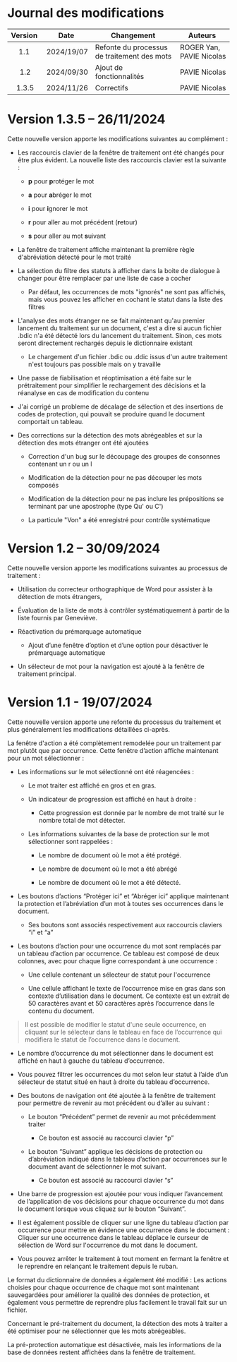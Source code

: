 # Journal des modifications

| **Version**  | **Date**  | **Changement**  | **Auteurs**  |
|:--:|----|----|----|
| 1.1  | 2024/19/07 | Refonte du processus de traitement des mots | ROGER Yan, PAVIE Nicolas |
| 1.2 | 2024/09/30 | Ajout de fonctionnalités | PAVIE Nicolas |
| 1.3.5 | 2024/11/26 | Correctifs | PAVIE Nicolas |

# Version 1.3.5 – 26/11/2024

Cette nouvelle version apporte les modifications suivantes au
complément :

- Les raccourcis clavier de la fenêtre de traitement ont été changés
  pour être plus évident. La nouvelle liste des raccourcis clavier est
  la suivante :

  - **p** pour **p**rotéger le mot

  - **a** pour **a**bréger le mot

  - **i** pour **i**gnorer le mot

  - **r** pour aller au mot précédent (**r**etour)

  - **s** pour aller au mot **s**uivant

- La fenêtre de traitement affiche maintenant la première règle
  d'abréviation détecté pour le mot traité

- La sélection du filtre des statuts à afficher dans la boite de
  dialogue à changer pour être remplacer par une liste de case a cocher

  - Par défaut, les occurrences de mots "ignorés" ne sont pas affichés,
    mais vous pouvez les afficher en cochant le statut dans la liste des
    filtres

- L'analyse des mots étranger ne se fait maintenant qu'au premier
  lancement du traitement sur un document, c'est a dire si aucun fichier
  .bdic n'a été détecté lors du lancement du traitement. Sinon, ces mots
  seront directement rechargés depuis le dictionnaire existant

  - Le chargement d'un fichier .bdic ou .ddic issus d'un autre
    traitement n'est toujours pas possible mais on y travaille

- Une passe de fiabilisation et réoptimisation a été faite sur le
  prétraitement pour simplifier le rechargement des décisions et la
  réanalyse en cas de modification du contenu

- J'ai corrigé un probleme de décalage de sélection et des insertions de
  codes de protection, qui pouvait se produire quand le document
  comportait un tableau.

- Des corrections sur la détection des mots abrégeables et sur la
  détection des mots étranger ont été ajoutées

  - Correction d'un bug sur le découpage des groupes de consonnes
    contenant un r ou un l

  - Modification de la détection pour ne pas découper les mots composés

  - Modification de la détection pour ne pas inclure les prépositions se
    terminant par une apostrophe (type Qu' ou C')

  - La particule "Von" a été enregistré pour contrôle systématique

# Version 1.2 – 30/09/2024

Cette nouvelle version apporte les modifications suivantes au processus
de traitement :

- Utilisation du correcteur orthographique de Word pour assister à la
  détection de mots étrangers,

- Évaluation de la liste de mots à contrôler systématiquement à partir
  de la liste fournis par Geneviève.

<!-- -->

- Réactivation du prémarquage automatique

  - Ajout d’une fenêtre d’option et d’une option pour désactiver le
    prémarquage automatique

- Un sélecteur de mot pour la navigation est ajouté à la fenêtre de
  traitement principal.

# Version 1.1 - 19/07/2024

Cette nouvelle version apporte une refonte du processus du traitement et
plus généralement les modifications détaillées ci-après.

La fenêtre d'action a été complètement remodelée pour un traitement par
mot plutôt que par occurrence. Cette fenêtre d’action affiche maintenant
pour un mot sélectionner :

- Les informations sur le mot sélectionné ont été réagencées :

  - Le mot traiter est affiché en gros et en gras.

  - Un indicateur de progression est affiché en haut à droite :

    - Cette progression est donnée par le nombre de mot traité sur le
      nombre total de mot détecter.

  - Les informations suivantes de la base de protection sur le mot
    sélectionner sont rappelées :

    - Le nombre de document où le mot a été protégé.

    - Le nombre de document où le mot a été abrégé

    - Le nombre de document où le mot a été détecté.

- Les boutons d’actions “Protéger ici” et “Abréger ici” applique
  maintenant la protection et l’abréviation d’un mot à toutes ses
  occurrences dans le document.

  - Ses boutons sont associés respectivement aux raccourcis claviers “i”
    et “a”

- Les boutons d’action pour une occurrence du mot sont remplacés par un
  tableau d’action par occurrence. Ce tableau est composé de deux
  colonnes, avec pour chaque ligne correspondant à une occurrence :

  - Une cellule contenant un sélecteur de statut pour l'occurrence

  - Une cellule affichant le texte de l’occurrence mise en gras dans son
    contexte d’utilisation dans le document. Ce contexte est un extrait
    de 50 caractères avant et 50 caractères après l’occurrence dans le
    contenu du document.

> Il est possible de modifier le statut d'une seule occurrence, en
> cliquant sur le sélecteur dans le tableau en face de l’occurrence qui
> modifiera le statut de l’occurrence dans le document.

- Le nombre d’occurrence du mot sélectionner dans le document est
  affiché en haut à gauche du tableau d’occurrence.

- Vous pouvez filtrer les occurrences du mot selon leur statut à l’aide
  d’un sélecteur de statut situé en haut à droite du tableau
  d’occurrence.

- Des boutons de navigation ont été ajoutée à la fenêtre de traitement
  pour permettre de revenir au mot précédent ou d’aller au suivant :

  - Le bouton “Précédent” permet de revenir au mot précédemment traiter

    - Ce bouton est associé au raccourci clavier “p”

  - Le bouton “Suivant” applique les décisions de protection ou
    d’abréviation indiqué dans le tableau d’action par occurrences sur
    le document avant de sélectionner le mot suivant.

    - Ce bouton est associé au raccourci clavier “s”

- Une barre de progression est ajoutée pour vous indiquer l’avancement
  de l’application de vos décisions pour chaque occurrence du mot dans
  le document lorsque vous cliquez sur le bouton “Suivant”.

- Il est également possible de cliquer sur une ligne du tableau d’action
  par occurrence pour mettre en évidence une occurrence dans le document
  : Cliquer sur une occurrence dans le tableau déplace le curseur de
  sélection de Word sur l'occurrence du mot dans le document.

- Vous pouvez arrêter le traitement à tout moment en fermant la fenêtre
  et le reprendre en relançant le traitement depuis le ruban.

Le format du dictionnaire de données a également été modifié : Les
actions choisies pour chaque occurrence de chaque mot sont maintenant
sauvegardées pour améliorer la qualité des données de protection, et
également vous permettre de reprendre plus facilement le travail fait
sur un fichier.

Concernant le pré-traitement du document, la détection des mots à
traiter a été optimiser pour ne sélectionner que les mots abrégeables.

La pré-protection automatique est désactivée, mais les informations de
la base de données restent affichées dans la fenêtre de traitement.
